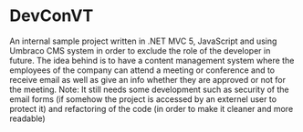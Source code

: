 # DevConVT
An internal sample project written in .NET MVC 5, JavaScript and using Umbraco CMS system in order to exclude the role of the developer in future. 
The idea behind is to have a content management system where the employees of the company can attend a meeting or conference and to receive email as well as
give an info whether they are approved or not for the meeting.
Note: It still needs some development such as security of the email forms (if somehow the project is accessed by an externel user to protect it) and refactoring 
of the code (in order to make it cleaner and more readable)
